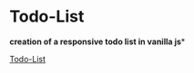 # Todo-List

**creation of a responsive todo list in vanilla js***

[Todo-List](https://gyumao.github.io/Todo-List/.)